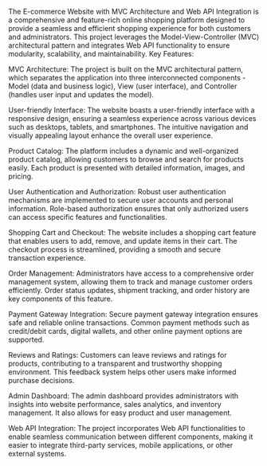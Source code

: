 The E-commerce Website with MVC Architecture and Web API Integration is a comprehensive and feature-rich online shopping platform designed to provide a seamless and efficient shopping experience for both customers and administrators. This project leverages the Model-View-Controller (MVC) architectural pattern and integrates Web API functionality to ensure modularity, scalability, and maintainability.
Key Features:

MVC Architecture:
The project is built on the MVC architectural pattern, which separates the application into three interconnected components - Model (data and business logic), View (user interface), and Controller (handles user input and updates the model).

User-friendly Interface:
The website boasts a user-friendly interface with a responsive design, ensuring a seamless experience across various devices such as desktops, tablets, and smartphones. The intuitive navigation and visually appealing layout enhance the overall user experience.

Product Catalog:
The platform includes a dynamic and well-organized product catalog, allowing customers to browse and search for products easily. Each product is presented with detailed information, images, and pricing.

User Authentication and Authorization:
Robust user authentication mechanisms are implemented to secure user accounts and personal information. Role-based authorization ensures that only authorized users can access specific features and functionalities.

Shopping Cart and Checkout:
The website includes a shopping cart feature that enables users to add, remove, and update items in their cart. The checkout process is streamlined, providing a smooth and secure transaction experience.

Order Management:
Administrators have access to a comprehensive order management system, allowing them to track and manage customer orders efficiently. Order status updates, shipment tracking, and order history are key components of this feature.

Payment Gateway Integration:
Secure payment gateway integration ensures safe and reliable online transactions. Common payment methods such as credit/debit cards, digital wallets, and other online payment options are supported.

Reviews and Ratings:
Customers can leave reviews and ratings for products, contributing to a transparent and trustworthy shopping environment. This feedback system helps other users make informed purchase decisions.

Admin Dashboard:
The admin dashboard provides administrators with insights into website performance, sales analytics, and inventory management. It also allows for easy product and user management.

Web API Integration:
The project incorporates Web API functionalities to enable seamless communication between different components, making it easier to integrate third-party services, mobile applications, or other external systems.
